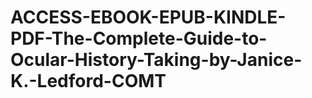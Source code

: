 # ACCESS-EBOOK-EPUB-KINDLE-PDF-The-Complete-Guide-to-Ocular-History-Taking-by-Janice-K.-Ledford-COMT